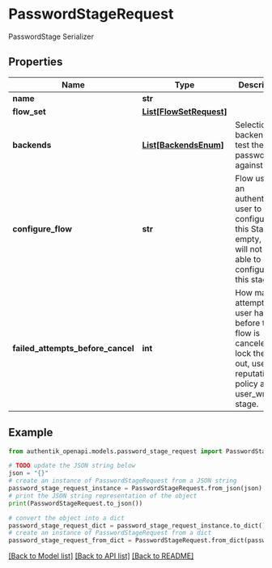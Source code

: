# PasswordStageRequest

PasswordStage Serializer

## Properties

Name | Type | Description | Notes
------------ | ------------- | ------------- | -------------
**name** | **str** |  | 
**flow_set** | [**List[FlowSetRequest]**](FlowSetRequest.md) |  | [optional] 
**backends** | [**List[BackendsEnum]**](BackendsEnum.md) | Selection of backends to test the password against. | 
**configure_flow** | **str** | Flow used by an authenticated user to configure this Stage. If empty, user will not be able to configure this stage. | [optional] 
**failed_attempts_before_cancel** | **int** | How many attempts a user has before the flow is canceled. To lock the user out, use a reputation policy and a user_write stage. | [optional] 

## Example

```python
from authentik_openapi.models.password_stage_request import PasswordStageRequest

# TODO update the JSON string below
json = "{}"
# create an instance of PasswordStageRequest from a JSON string
password_stage_request_instance = PasswordStageRequest.from_json(json)
# print the JSON string representation of the object
print(PasswordStageRequest.to_json())

# convert the object into a dict
password_stage_request_dict = password_stage_request_instance.to_dict()
# create an instance of PasswordStageRequest from a dict
password_stage_request_from_dict = PasswordStageRequest.from_dict(password_stage_request_dict)
```
[[Back to Model list]](../README.md#documentation-for-models) [[Back to API list]](../README.md#documentation-for-api-endpoints) [[Back to README]](../README.md)


